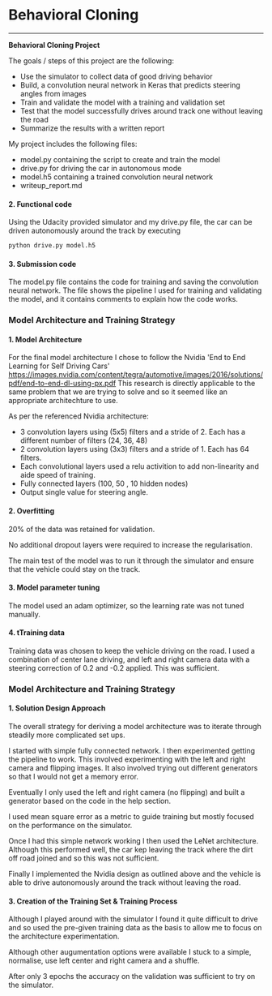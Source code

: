 # **Behavioral Cloning** 
---

**Behavioral Cloning Project**

The goals / steps of this project are the following:
* Use the simulator to collect data of good driving behavior
* Build, a convolution neural network in Keras that predicts steering angles from images
* Train and validate the model with a training and validation set
* Test that the model successfully drives around track one without leaving the road
* Summarize the results with a written report


[//]: # (Image References)

[image1]: ./examples/placeholder.png "Model Visualization"
[image2]: ./examples/placeholder.png "Grayscaling"
[image3]: ./examples/placeholder_small.png "Recovery Image"
[image4]: ./examples/placeholder_small.png "Recovery Image"
[image5]: ./examples/placeholder_small.png "Recovery Image"
[image6]: ./examples/placeholder_small.png "Normal Image"
[image7]: ./examples/placeholder_small.png "Flipped Image"


My project includes the following files:
* model.py containing the script to create and train the model
* drive.py for driving the car in autonomous mode
* model.h5 containing a trained convolution neural network 
* writeup_report.md 

#### 2. Functional code
Using the Udacity provided simulator and my drive.py file, the car can be driven autonomously around the track by executing 
```sh
python drive.py model.h5
```
#### 3. Submission code 

The model.py file contains the code for training and saving the convolution neural network. The file shows the pipeline I used for training and validating the model, and it contains comments to explain how the code works.

### Model Architecture and Training Strategy

#### 1. Model Architecture

For the final model architecture I chose to follow the Nvidia 'End to End Learning for Self Driving Cars' https://images.nvidia.com/content/tegra/automotive/images/2016/solutions/pdf/end-to-end-dl-using-px.pdf
This research is directly applicable to the same problem that we are trying to solve and so it seemed like an appropriate architechture to use.

As per the referenced Nvidia architecture:
* 3 convolution layers using (5x5) filters and a stride of 2. Each has a different number of filters (24, 36, 48)
* 2 convolution layers using (3x3) filters and a stride of 1. Each has 64 filters.
* Each convolutional layers used a relu activition to add non-linearity and aide speed of training.  
* Fully connected layers (100, 50 , 10 hidden nodes)
* Output single value for steering angle. 


#### 2. Overfitting

20% of the data was retained for validation. 

No additional dropout layers were required to increase the regularisation. 

The main test of the model was to run it through the simulator and ensure that the vehicle could stay on the track.

#### 3. Model parameter tuning

The model used an adam optimizer, so the learning rate was not tuned manually.

#### 4. tTraining data

Training data was chosen to keep the vehicle driving on the road. I used a combination of center lane driving, and left and right camera data with a steering correction of 0.2 and -0.2 applied. This was sufficient. 

### Model Architecture and Training Strategy

#### 1. Solution Design Approach

The overall strategy for deriving a model architecture was to iterate through steadily more complicated set ups. 

I started with simple fully connected network. I then experimented getting the pipeline to work. This involved experimenting with the left and right camera and flipping images.
It also involved trying out different generators so that I would not get a memory error.

Eventually I only used the left and right camera (no flipping) and built a generator based on the code in the help section.

I used mean square error as a metric to guide training but mostly focused on the performance on the simulator.

Once I had this simple network working I then used the LeNet architecture. Although this performed well, the car kep leaving the track where the dirt off road joined and so this was not sufficient. 

Finally I implemented the Nvidia design as outlined above and the vehicle is able to drive autonomously around the track without leaving the road.


#### 3. Creation of the Training Set & Training Process

Although I played around with the simulator I found it quite difficult to drive and so used the pre-given training data as the basis to allow me to focus on the architecture experimentation. 

Although other augumentation options were available I stuck to a simple, normalise, use left center and right camera and a shuffle. 

After only 3 epochs the accuracy on the validation was sufficient to try on the simulator. 
